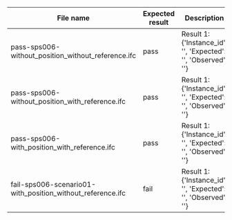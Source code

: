 

| File name | Expected result | Description |
| --- | --- | --- |
| pass-sps006-without\_position\_without\_reference.ifc | pass | Result 1: {'Instance\_id': '', 'Expected': '', 'Observed': ''} |
| pass-sps006-without\_position\_with\_reference.ifc | pass | Result 1: {'Instance\_id': '', 'Expected': '', 'Observed': ''} |
| pass-sps006-with\_position\_with\_reference.ifc | pass | Result 1: {'Instance\_id': '', 'Expected': '', 'Observed': ''} |
| fail-sps006-scenario01-with\_position\_without\_reference.ifc | fail | Result 1: {'Instance\_id': '', 'Expected': '', 'Observed': ''} |

